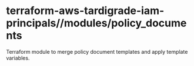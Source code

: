# terraform-aws-tardigrade-iam-principals//modules/policy_documents

Terraform module to merge policy document templates and apply template variables.
